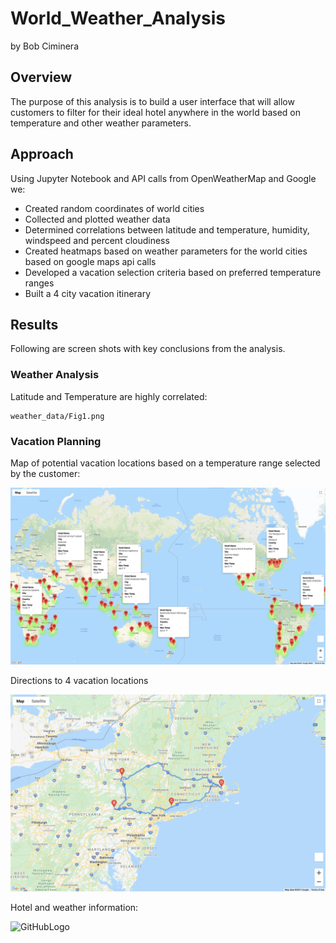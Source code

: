 # World_Weather_Analysis
by Bob Ciminera

## Overview

 The purpose of this analysis is to build a user interface that will allow customers to filter for their ideal hotel anywhere in the world based on temperature and other weather parameters.
 
 ## Approach

Using Jupyter Notebook and API calls from OpenWeatherMap and Google we:

- Created random coordinates of world cities
- Collected and plotted weather data
- Determined correlations between latitude and temperature, humidity, windspeed and percent cloudiness
- Created heatmaps based on weather parameters for the world cities based on google maps api calls
- Developed a vacation selection criteria based on preferred temperature ranges 
- Built a 4 city vacation itinerary 


## Results

Following are screen shots with key conclusions from the analysis.

### Weather Analysis 

Latitude and Temperature are highly correlated:

    weather_data/Fig1.png

### Vacation Planning

Map of potential vacation locations based on a temperature range selected by the customer:

![GitHubLogo](https://github.com/rciminera/World_Weather_Analysis/blob/main/Vacation_Search/WeatherPy_vacation_map.png)

Directions to 4 vacation locations
   
![GitHubLogo](https://github.com/rciminera/World_Weather_Analysis/blob/main/Vacation%20Itinerary/WeatherPy_travel_map.png)
   
Hotel and weather information:

![GitHubLogo](https://github.com/rciminera/World_Weather_Analysis/blob/main/Vacation%20Itinerary/WeatherPy_travel_map_markers.png)




